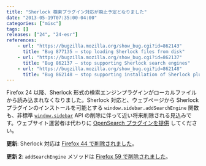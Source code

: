 ```yaml
---
title: "Sherlock 検索プラグイン対応が廃止予定となりました"
date: "2013-05-19T07:35:00-04:00"
categories: ["misc"]
tags: []
releases: ["24", "24-esr"]
references:
    - url: "https://bugzilla.mozilla.org/show_bug.cgi?id=862143"
      title: "Bug 877135 – stop loading Sherlock files from disk"
    - url: "https://bugzilla.mozilla.org/show_bug.cgi?id=862137"
      title: "Bug 862137 – stop supporting Sherlock search engines"
    - url: "https://bugzilla.mozilla.org/show_bug.cgi?id=862148"
      title: "Bug 862148 – stop supporting installation of Sherlock plugins from the web"
---
```

Firefox 24 以降、Sherlock 形式の検索エンジンプラグインがローカルファイルから読み込まれなくなりました。Sherlock 対応と、ウェブページから Sherlock プラグインのインストールを可能とする `window.sidebar.addSearchEngine` 関数も、非標準 [`window.sidebar`](https://developer.mozilla.org/docs/Web/API/window.sidebar) API の削除に伴って近い将来削除される見込みです。ウェブサイト運営者は代わりに [OpenSearch プラグインを提供](https://developer.mozilla.org/docs/Web/OpenSearch) してください。

**更新**: Sherlock 対応は [Firefox 44 で削除されました](https://www.fxsitecompat.dev/ja/docs/2015/sherlock-search-plug-ins-are-no-longer-supported/)。

**更新 2**: `addSearchEngine` メソッドは [Firefox 59 で削除されました](https://www.fxsitecompat.dev/ja/docs/2018/window-sidebar-addsearchengine-has-been-removed/)。
